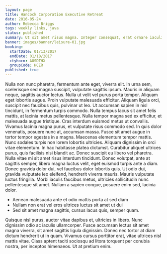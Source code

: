 ```yaml
---
layout: page
title: Hancock Corporation Executive Retreat
date: 2016-05-24
author: Rebecca Briggs
tags: weekly links, java
status: published
summary: Ut sit amet risus magna. Integer consequat, erat ornare iaculis.
banner: images/banner/leisure-01.jpg
booking:
  startDate: 01/13/2017
  endDate: 01/18/2017
  ctyhocn: AUSDTHX
  groupCode: HCER
published: true
---
```

Nulla non nunc pharetra, fermentum ante eget, viverra elit. In urna sem, scelerisque sed magna suscipit, vulputate sagittis ipsum. Mauris in aliquam neque, sagittis auctor lectus. Nulla ut velit vel purus porta tempor. Aliquam eget lobortis augue. Proin vulputate malesuada efficitur. Aliquam ligula orci, suscipit nec faucibus quis, pulvinar ut leo. Ut accumsan sapien in nisl tincidunt, in fermentum turpis commodo. Nulla tempus lacus sit amet felis mattis, at lacinia metus pellentesque. Nulla tempor magna sed ex efficitur, et malesuada augue tristique. Cras interdum euismod metus ut convallis. Vivamus lacinia magna purus, et vulputate risus commodo sed.
In quis dolor venenatis, posuere nunc at, accumsan massa. Fusce sit amet augue in tortor tempor egestas in a magna. Maecenas elementum tempor mattis. Nunc sodales turpis non lorem lobortis ultricies. Aliquam dignissim in orci vitae elementum. In hac habitasse platea dictumst. Curabitur aliquet ultrices purus, quis facilisis nisi blandit ac. Donec suscipit eu libero vel pharetra. Nulla vitae mi sit amet risus interdum tincidunt. Donec volutpat, ante at sagittis semper, libero magna luctus velit, eget euismod turpis ante a diam. Donec gravida dolor dui, vel faucibus dolor lobortis quis. Ut odio dui, gravida vulputate leo eleifend, hendrerit viverra mauris. Mauris vulputate luctus fringilla. Morbi iaculis faucibus metus, ultricies sollicitudin nunc pellentesque sit amet. Nullam a sapien congue, posuere enim sed, lacinia dolor.

* Aenean malesuada ante et odio mattis porta at sed diam
* Nullam non erat vel eros ultrices luctus sit amet ut dui
* Sed sit amet magna sagittis, cursus lacus quis, semper quam.

Quisque nisl purus, auctor vitae dapibus et, ultricies in libero. Nunc dignissim odio ac iaculis ullamcorper. Fusce accumsan lectus sit amet magna viverra, sit amet sagittis ligula dignissim. Donec nec tortor at diam dictum hendrerit ut in quam. Vivamus cursus porttitor erat, vitae ultrices nisl mattis vitae. Class aptent taciti sociosqu ad litora torquent per conubia nostra, per inceptos himenaeos. Ut at pretium enim.

